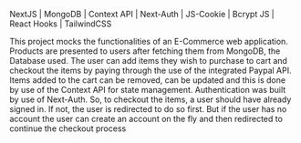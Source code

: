 NextJS | MongoDB | Context API | Next-Auth | JS-Cookie | Bcrypt JS | React Hooks | TailwindCSS


This project mocks the functionalities of an E-Commerce web application. Products are presented to users after fetching them from MongoDB, the Database used. The user can add items they wish to purchase to cart and checkout the items by paying through the use of the integrated Paypal API. Items added to the cart can be removed, can be updated and this is done by use of the Context API for state management. Authentication was built by use of Next-Auth. So, to checkout the items, a user should have already signed in. If not, the user is redirected to do so first. But if the user has no account the user can create an account on the fly and then redirected to continue the checkout process
